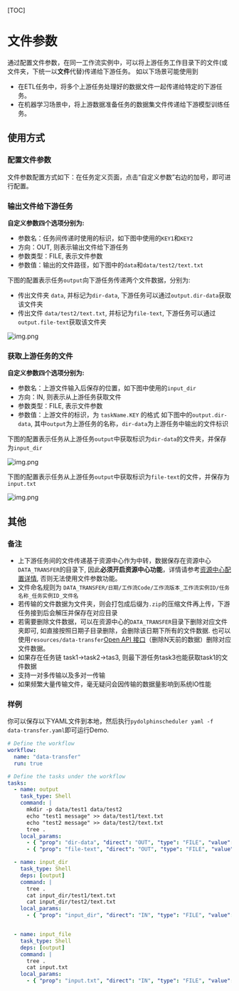 [TOC]

# 文件参数

通过配置文件参数，在同一工作流实例中，可以将上游任务工作目录下的文件(或文件夹，下统一以**文件**代替)传递给下游任务。 如以下场景可能使用到

- 在ETL任务中，将多个上游任务处理好的数据文件一起传递给特定的下游任务。
- 在机器学习场景中，将上游数据准备任务的数据集文件传递给下游模型训练任务。

## 使用方式

### 配置文件参数

文件参数配置方式如下：在任务定义页面，点击“自定义参数”右边的加号，即可进行配置。

### 输出文件给下游任务

**自定义参数四个选项分别为:**

- 参数名：任务间传递时使用的标识，如下图中使用的`KEY1`和`KEY2`
- 方向：OUT, 则表示输出文件给下游任务
- 参数类型：FILE, 表示文件参数
- 参数值：输出的文件路径，如下图中的`data`和`data/test2/text.txt`

下图的配置表示任务`output`向下游任务传递两个文件数据，分别为:
- 传出文件夹 `data`, 并标记为`dir-data`, 下游任务可以通过`output.dir-data`获取该文件夹
- 传出文件 `data/test2/text.txt`, 并标记为`file-text`, 下游任务可以通过`output.file-text`获取该文件夹

![img.png](https://dolphinscheduler.apache.org/img/new_ui/dev/parameter/file_parameter_output.png)

### 获取上游任务的文件

**自定义参数四个选项分别为:**

- 参数名：上游文件输入后保存的位置，如下图中使用的`input_dir`
- 方向：IN, 则表示从上游任务获取文件
- 参数类型：FILE, 表示文件参数
- 参数值：上游文件的标识，为 `taskName.KEY` 的格式 如下图中的`output.dir-data`, 其中`output`为上游任务的名称，`dir-data`为上游任务中输出的文件标识

下图的配置表示任务从上游任务`output`中获取标识为`dir-data`的文件夹，并保存为`input_dir`

![img.png](https://dolphinscheduler.apache.org/img/new_ui/dev/parameter/file_parameter_input_dir.png)

下图的配置表示任务从上游任务`output`中获取标识为`file-text`的文件，并保存为`input.txt`

![img.png](https://dolphinscheduler.apache.org/img/new_ui/dev/parameter/file_parameter_input_file.png)

## 其他

### 备注

- 上下游任务间的文件传递基于资源中心作为中转，数据保存在资源中心`DATA_TRANSFER`的目录下, 因此**必须开启资源中心功能**，详情请参考[资源中心配置详情]($Resource-Configuration), 否则无法使用文件参数功能。
- 文件命名规则为 `DATA_TRANSFER/日期/工作流Code/工作流版本_工作流实例ID/任务名称_任务实例ID_文件名`
- 若传输的文件数据为文件夹，则会打包成后缀为`.zip`的压缩文件再上传，下游任务接到后会解压并保存在对应目录
- 若需要删除文件数据，可以在资源中心的`DATA_TRANSFER`目录下删除对应文件夹即可, 如直接按照日期子目录删除，会删除该日期下所有的文件数据. 也可以使用`resources/data-transfer`[Open API 接口]($API-Open-API)（删除N天前的数据）删除对应文件数据。
- 如果存在任务链 task1->task2->tas3, 则最下游任务task3也能获取task1的文件数据
- 支持一对多传输以及多对一传输
- 如果频繁大量传输文件，毫无疑问会因传输的数据量影响到系统IO性能

### 样例

你可以保存以下YAML文件到本地，然后执行`pydolphinscheduler yaml -f data-transfer.yaml`即可运行Demo.

```yaml
# Define the workflow
workflow:
  name: "data-transfer"
  run: true

# Define the tasks under the workflow
tasks:
  - name: output
    task_type: Shell
    command: |
      mkdir -p data/test1 data/test2
      echo "test1 message" >> data/test1/text.txt
      echo "test2 message" >> data/test2/text.txt
      tree .
    local_params:
      - { "prop": "dir-data", "direct": "OUT", "type": "FILE", "value": "data" }
      - { "prop": "file-text", "direct": "OUT", "type": "FILE", "value": "data/test2/text.txt" }

  - name: input_dir
    task_type: Shell
    deps: [output]
    command: |
      tree .
      cat input_dir/test1/text.txt
      cat input_dir/test2/text.txt
    local_params:
      - { "prop": "input_dir", "direct": "IN", "type": "FILE", "value": "output.dir-data" }


  - name: input_file
    task_type: Shell
    deps: [output]
    command: |
      tree .
      cat input.txt
    local_params:
      - { "prop": "input.txt", "direct": "IN", "type": "FILE", "value": "output.file-text" }
```

